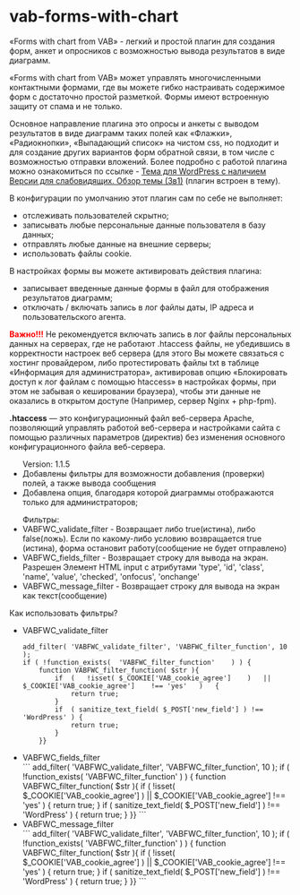 # vab-forms-with-chart
<p>«Forms with chart from VAB» - легкий и простой плагин для создания форм, анкет и опросников с возможностью вывода результатов в виде диаграмм.</p>
<p>«Forms with chart from VAB» может управлять многочисленными контактными формами, где вы можете гибко настраивать содержимое форм с достаточно простой разметкой. Формы имеют встроенную защиту от спама и не только.</p>
<p>Основное направление плагина это опросы и анкеты с выводом результатов в виде диаграмм таких полей как «Флажки», «Радиокнопки», «Выпадающий список» на чистом css, но подходит и для создание других вариантов форм обратной связи, в том числе с возможностью отправки вложений. Более подробно с работой плагина можно  ознакомиться по ссылке - <a href="https://vi.it-vab.ru/контакты/формы-опросы-анкеты-с-выводом-диаграм/" target="_blank" rel="noopener">Тема для WordPress с наличием Версии для слабовидящих. Обзор темы (3в1)</a>  (плагин встроен в тему).</p>
<p>В конфигурации по умолчанию этот плагин сам по себе не выполняет:</p>
<ul class="ul">
<li>отслеживать пользователей скрытно;</li>
<li>записывать любые персональные данные пользователя в базу данных;</li>
<li>отправлять любые данные на внешние серверы;</li>
<li>использовать файлы cookie.</li>
</ul>
<p>В настройках формы вы можете активировать действия плагина:</p>
<ul class="ul">
<li>записывает введенные данные формы в файл для отображения результатов диаграмм;</li>
<li>отключать / включать запись в лог файлы даты, IP адреса и пользовательского агента.</li>
</ul>
<p><strong style="color: #ff0000;">Важно!!!</strong> Не рекомендуется включать запись в лог файлы персональных данных на серверах, где не работают .htaccess файлы, не убедившись в корректности настроек веб сервера (для этого Вы можете связаться с хостинг провайдером, либо протестировать файлы txt в таблице «Информация для администратора», активировав опцию «<span class="ch">Блокировать доступ к лог файлам с помощью htaccess</span>» в настройках формы, при этом не забывая о кешировании браузера), чтобы эти данные не оказались в открытом доступе (Например, сервер Nginx + php-fpm).</p>
<p><strong>.htaccess</strong> — это конфигурационный файл веб-сервера Apache, позволяющий управлять работой веб-сервера и настройками сайта с помощью различных параметров (директив) без изменения основного конфигурационного файла веб-сервера.</p>
<ul class="ul">
Version: 1.1.5
<li>Добавлены фильтры для возможности добавления (проверки) полей, а также вывода сообщения</li>
<li>Добавлена опция, благодаря которой диаграммы отображаются только для администраторов;</li>
</ul>
<ul class="ul">
Фильтры:
<li>VABFWC_validate_filter - Возвращает либо true(истина), либо false(ложь). Если по какому-либо условию возвращается true (истина), форма остановит работу(сообщение не будет отправлено)</li>
 <li>VABFWC_fields_filter - Возвращает строку для вывода на экран. Разрешен Элемент HTML input с атрибутами 'type', 'id', 'class', 'name', 'value', 'checked', 'onfocus', 'onchange'</li>
 <li>VABFWC_message_filter - Возвращает строку для вывода на экран как текст(сообщение)</li>
</ul>
Как использовать фильтры?

<ul class="ul">
<li>
VABFWC_validate_filter
</li>

```
add_filter( 'VABFWC_validate_filter', 'VABFWC_filter_function', 10 );
if ( !function_exists(	'VABFWC_filter_function'	) )	{
	function VABFWC_filter_function( $str ){
		if	(	!isset(	$_COOKIE['VAB_cookie_agree']	)	||	$_COOKIE['VAB_cookie_agree']	!==	'yes'	)	{
			return true;
		}
		if	( sanitize_text_field( $_POST['new_field'] ) !== 'WordPress' ) {
			return true;
		}
	}}
``` 
<li>
VABFWC_fields_filter
</li>
```
add_filter( 'VABFWC_validate_filter', 'VABFWC_filter_function', 10 );
if ( !function_exists(	'VABFWC_filter_function'	) )	{
	function VABFWC_filter_function( $str ){
		if	(	!isset(	$_COOKIE['VAB_cookie_agree']	)	||	$_COOKIE['VAB_cookie_agree']	!==	'yes'	)	{
			return true;
		}
		if	( sanitize_text_field( $_POST['new_field'] ) !== 'WordPress' ) {
			return true;
		}
	}}
``` 
<li>
VABFWC_message_filter
</li>
```
add_filter( 'VABFWC_validate_filter', 'VABFWC_filter_function', 10 );
if ( !function_exists(	'VABFWC_filter_function'	) )	{
	function VABFWC_filter_function( $str ){
		if	(	!isset(	$_COOKIE['VAB_cookie_agree']	)	||	$_COOKIE['VAB_cookie_agree']	!==	'yes'	)	{
			return true;
		}
		if	( sanitize_text_field( $_POST['new_field'] ) !== 'WordPress' ) {
			return true;
		}
	}}
``` 
</ul>

